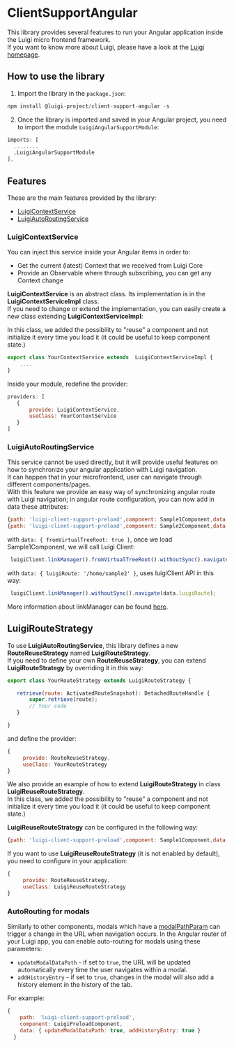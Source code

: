 # ClientSupportAngular

This library provides several features to run your Angular application inside the Luigi micro frontend framework.  
If you want to know more about Luigi, please have a look at the [Luigi homepage](https://luigi-project.io/).

## How to use the library
1. Import the library in the `package.json`:
```javascript
npm install @luigi-project/client-support-angular -s
```

2. Once the library is imported and saved in your Angular project, you need to import the module `LuigiAngularSupportModule`:

```javascript
imports: [
  ........
  ,LuigiAngularSupportModule
],
```

## Features
These are the main features provided by the library:
* [LuigiContextService](#LuigiContextService)
* [LuigiAutoRoutingService](#LuigiAutoRoutingService) 

### LuigiContextService
You can inject this service inside your Angular items in order to:
* Get the current (latest) Context that we received from Luigi Core
* Provide an Observable<Context> where through subscribing, you can get any Context change     
    
**LuigiContextService** is an abstract class. Its implementation is in the **LuigiContextServiceImpl** class.  
If you need to change or extend the implementation, you can easily create a new class extending **LuigiContextServiceImpl**:

In this class, we added the possibility to "reuse" a component and not initialize it every time you load it (it could be useful to keep component state.)  

```javascript
export class YourContextService extends  LuigiContextServiceImpl {
    ....    
}

```
Inside your module, redefine the provider:
 ```javascript
providers: [
    {
        provide: LuigiContextService,
        useClass: YourContextService
    }
]
 ```
    
### LuigiAutoRoutingService
This service cannot be used directly, but it will provide useful features on how to synchronize your angular application with Luigi navigation.  
It can happen that in your microfrontend, user can navigate through different components/pages.  
With this feature we provide an easy way of synchronizing angular route with Luigi navigation; in angular route configuration, you can now add in data these attributes:

 ```javascript
{path: 'luigi-client-support-preload',component: Sample1Component,data: { fromVirtualTreeRoot: true }}
{path: 'luigi-client-support-preload',component: Sample2Component,data: { luigiRoute: '/home/sample2' }}
 ```

with `data: { fromVirtualTreeRoot: true }`, once we load Sample1Component, we will call Luigi Client:
 ```javascript
  luigiClient.linkManager().fromVirtualTreeRoot().withoutSync().navigate({route url});
 ```
with `data: { luigiRoute: '/home/sample2' }`, uses luigiClient API in this way:
 ```javascript
  luigiClient.linkManager().withoutSync().navigate(data.luigiRoute);
 ```
More information about linkManager can be found [here](https://docs.luigi-project.io/docs/luigi-client-api/?section=linkmanager).


## LuigiRouteStrategy
To use **LuigiAutoRoutingService**, this library defines a new **RouteReuseStrategy** named **LuigiRouteStrategy**.  
If you need to define your own **RouteReuseStrategy**, you can extend **LuigiRouteStrategy** by overriding it in this way:

 ```javascript
export class YourRouteStrategy extends LuigiRouteStrategy {

    retrieve(route: ActivatedRouteSnapshot): DetachedRouteHandle {
        super.retrieve(route);
        // Your code
    }

}
 ```
and define the provider:
 ```javascript
 {
      provide: RouteReuseStrategy,
      useClass: YourRouteStrategy
 }
 ```

We also provide an example of how to extend **LuigiRouteStrategy** in class **LuigiReuseRouteStrategy**.  
In this class, we added the possibility to "reuse" a component and not initialize it every time you load it (it could be useful to keep component state.)  

**LuigiReuseRouteStrategy** can be configured in the following way:
 ```javascript
{path: 'luigi-client-support-preload',component: Sample1Component,data: { reuse: true }}
 ```

If you want to use **LuigiReuseRouteStrategy** (it is not enabled by default), you need to configure in your application:
 ```javascript
 {
      provide: RouteReuseStrategy,
      useClass: LuigiReuseRouteStrategy
 }
 ```

### AutoRouting for modals

Similarly to other components, modals which have a [modalPathParam](https://docs.luigi-project.io/docs/navigation-parameters-reference/?section=modalpathparam) can trigger a change in the URL when navigation occurs. In the Angular router of your Luigi app, you can enable auto-routing for modals using these parameters: 
- `updateModalDataPath` - if set to `true`, the URL will be updated automatically every time the user navigates within a modal. 
- `addHistoryEntry` - if set to `true`, changes in the modal will also add a history element in the history of the tab.

For example: 
```javascript
{
    path: 'luigi-client-support-preload',
    component: LuigiPreloadComponent,
    data: { updateModalDataPath: true, addHistoryEntry: true }
  }
```
